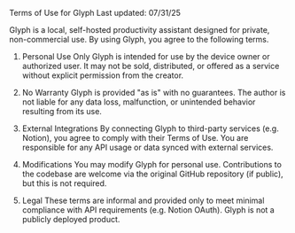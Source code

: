 Terms of Use for Glyph
Last updated: 07/31/25

Glyph is a local, self-hosted productivity assistant designed for private, non-commercial use. By using Glyph, you agree to the following terms.

1. Personal Use Only
Glyph is intended for use by the device owner or authorized user. It may not be sold, distributed, or offered as a service without explicit permission from the creator.

2. No Warranty
Glyph is provided "as is" with no guarantees. The author is not liable for any data loss, malfunction, or unintended behavior resulting from its use.

3. External Integrations
By connecting Glyph to third-party services (e.g. Notion), you agree to comply with their Terms of Use. You are responsible for any API usage or data synced with external services.

4. Modifications
You may modify Glyph for personal use. Contributions to the codebase are welcome via the original GitHub repository (if public), but this is not required.

5. Legal
These terms are informal and provided only to meet minimal compliance with API requirements (e.g. Notion OAuth). Glyph is not a publicly deployed product.